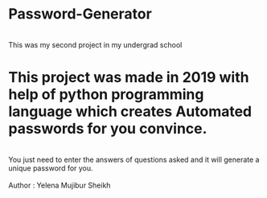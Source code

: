 # Password-Generator
<br> This was my second project in my undergrad school </br>
<h1> This project was made in 2019 with help of python programming language which creates Automated passwords for you convince. </h1>
<br> You just need to enter the answers of questions asked and it will generate a unique password for you. </br> 
<br> Author : Yelena Mujibur Sheikh </br>
